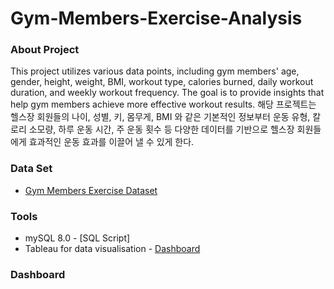 # Gym-Members-Exercise-Analysis

### About Project
This project utilizes various data points, including gym members' age, gender, height, weight, BMI, workout type, calories burned, daily workout duration, and weekly workout frequency. The goal is to provide insights that help gym members achieve more effective workout results.
해당 프로젝트는 헬스장 회원들의 나이, 성별, 키, 몸무게, BMI 와 같은 기본적인 정보부터 운동 유형, 칼로리 소모량, 하루 운동 시간, 주 운동 횟수 등 다양한 데이터를 기반으로 헬스장 회원들에게 효과적인 운동 효과를 이끌어 낼 수 있게 한다.

### Data Set
- [Gym Members Exercise Dataset](https://www.kaggle.com/datasets/valakhorasani/gym-members-exercise-dataset/data)

### Tools
- mySQL 8.0 - [SQL Script]
- Tableau for data visualisation - [Dashboard](https://public.tableau.com/views/1_17416392845540/1_1?:language=en-GB&publish=yes&:sid=&:redirect=auth&:display_count=n&:origin=viz_share_link)

### Dashboard
